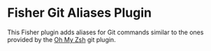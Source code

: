 # Fisher Git Aliases Plugin

This Fisher plugin adds aliases for Git commands similar to the ones provided by the [Oh My Zsh](https://github.com/robbyrussell/oh-my-zsh) git plugin.
